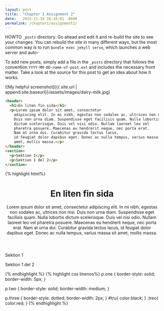 ```yaml
---
layout: post
title:  "Chapter 1 Assignment 2"
date:   2015-11-18 16:16:01 -0600
permalink: /chapter1/assignment2/
---
```

HOWTO `_posts` directory. Go ahead and edit it and re-build the site to see your changes. You can rebuild the site in many different ways, but the most common way is to run `bundle exec jekyll serve`, which launches a web
server and auto-


To add new posts, simply add a file in the `_posts` directory that follows the convention `YYYY-MM-DD-name-of-post.ext` and includes the necessary front matter. Take a look at the source for this post to get an idea about how it works.

![My helpful screenshot]({{ site.url | append:site.baseurl}}/assets/images/dairy-milk.jpg)

```html
<header>
  <h1>En liten fin sida</h1>
  <p>Lorem ipsum dolor sit amet, consectetur
    adipiscing elit. In mi nibh, egestas non sodales ac, ultrices non nisi.
    Duis non urna diam. Suspendisse eget facilisis quam. Nulla lobortis
    dictum scelerisque. Duis vel nisi odio. Nullam laoreet leo vel
    pharetra posuere. Maecenas eu hendrerit neque, nec porta erat.
    Nam at urna dui. Curabitur gravida lectus lacus,
    id feugiat dolor dapibus eget. Donec ac nulla tempus, varius massa sit
    amet, mollis massa.</p>
</header>
<section>
  <p>Sektion 1</p>
  <p>Sektion 1 del 2</p>
</section>
```
{% highlight html%}
<header>
  <h1>En liten fin sida</h1>
  <p>Lorem ipsum dolor sit amet, consectetur
    adipiscing elit. In mi nibh, egestas non sodales ac, ultrices non nisi.
    Duis non urna diam. Suspendisse eget facilisis quam. Nulla lobortis
    dictum scelerisque. Duis vel nisi odio. Nullam laoreet leo vel
    pharetra posuere. Maecenas eu hendrerit neque, nec porta erat.
    Nam at urna dui. Curabitur gravida lectus lacus,
    id feugiat dolor dapibus eget. Donec ac nulla tempus, varius massa sit
    amet, mollis massa.</p>
</header>
<section>
  <p>Sektion 1</p>
  <p>Sektion 1 del 2</p>
</section>
{% endhighlight %}
{% highlight css linenos%}
p.one {
    border-style: solid;
    border-width: 5px;
}

p.two {
    border-style: solid;
    border-width: medium;
}

p.three {
    border-style: dotted;
    border-width: 2px;
}
#tru{
 color:black;
}
.treo{
  color:red;
}
{% endhighlight %}
<!--more-->
